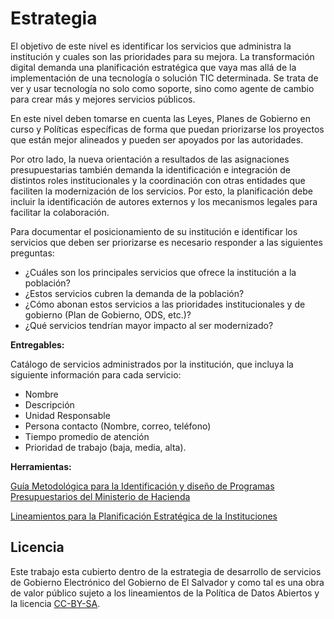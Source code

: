 
# Estrategia

El objetivo de este nivel es identificar los servicios que administra la institución y cuales son las prioridades para su mejora. La transformación digital demanda una planificación estratégica que vaya mas allá de la implementación de una tecnología o solución TIC determinada. Se trata de ver y usar tecnología no solo como soporte, sino como agente de cambio para crear más y mejores servicios públicos.

En este nivel deben tomarse en cuenta las Leyes, Planes de Gobierno en curso y Políticas específicas de forma que puedan priorizarse los proyectos que están mejor alineados y pueden ser apoyados por las autoridades.

Por otro lado, la nueva orientación a resultados de las asignaciones presupuestarias también demanda la identificación e integración de distintos roles institucionales y la coordinación con otras entidades que faciliten la modernización de los servicios. Por esto, la planificación debe incluir la identificación de autores externos y los mecanismos legales para facilitar la colaboración.

  Para documentar el posicionamiento de su institución e identificar los servicios que deben ser priorizarse es necesario responder a las siguientes preguntas:

* ¿Cuáles son los principales servicios que ofrece la institución a la población?
* ¿Estos servicios cubren la demanda de la población?
* ¿Cómo abonan estos servicios a las prioridades institucionales y de gobierno (Plan de Gobierno, ODS, etc.)?
* ¿Qué servicios tendrían mayor impacto al ser modernizado?

**Entregables:**

Catálogo de servicios administrados por la institución, que incluya la siguiente información para cada servicio:

* Nombre
 * Descripción
 *  Unidad Responsable
 *  Persona contacto (Nombre, correo, teléfono)
 *  Tiempo promedio de atención
 *  Prioridad de trabajo (baja, media, alta).

**Herramientas:**

[Guía Metodológica para la Identificación y diseño de Programas Presupuestarios del Ministerio de Hacienda](http://www.transparenciafiscal.gob.sv/downloads/pdf/DC4585_Guia_Metodologica_para_la_Identificacion_y_Diseno_de_Programas_Presupuestarios.pdf)

[Lineamientos para la Planificación Estratégica de la Instituciones](http://www.secretariatecnica.gob.sv/lineamientos-para-la-planificacion-estrategica-en-las-instituciones/)

## Licencia

Este trabajo esta cubierto dentro de la estrategia de desarrollo de servicios de Gobierno Electrónico del Gobierno de El Salvador y como tal es una obra de valor público sujeto a los lineamientos de la Política de Datos Abiertos y la licencia [CC-BY-SA](https://creativecommons.org/licenses/by-sa/3.0/deed.es).  
